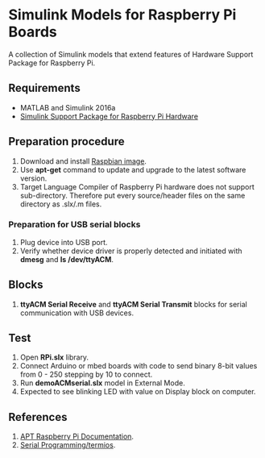 # Simulink Models for Raspberry Pi Boards
A collection of Simulink models that extend features of Hardware Support Package for Raspberry Pi.

## Requirements
* MATLAB and Simulink 2016a
* [Simulink Support Package for Raspberry Pi Hardware](https://www.mathworks.com/hardware-support/raspberry-pi-simulink.html)

## Preparation procedure
1. Download and install [Raspbian image](https://www.raspberrypi.org/downloads/).
2. Use **apt-get** command to update and upgrade to the latest software version.
3. Target Language Compiler of Raspberry Pi hardware does not support sub-directory. Therefore put every source/header files on the same directory as .slx/.m files. 

### Preparation for USB serial blocks
1. Plug device into USB port.
2. Verify whether device driver is properly detected and initiated with **dmesg** and **ls /dev/ttyACM**. 

## Blocks
1. **ttyACM Serial Receive** and **ttyACM Serial Transmit** blocks for serial communication with USB devices.

## Test
1. Open **RPi.slx** library.
2. Connect Arduino or mbed boards with code to send binary 8-bit values from 0 - 250 stepping by 10 to connect. 
3. Run **demoACMserial.slx** model in External Mode.
4. Expected to see blinking LED with value on Display block on computer.

## References
1. [APT Raspberry Pi Documentation](https://www.raspberrypi.org/documentation/linux/software/apt.md).
2. [Serial Programming/termios](https://en.wikibooks.org/wiki/Serial_Programming/termios).

